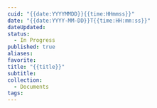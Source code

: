 ```yaml
---
cuid: "{{date:YYYYMMDD}}{{time:HHmmss}}"
date: "{{date:YYYY-MM-DD}}T{{time:HH:mm:ss}}"
dateUpdated: 
status:
  - In Progress
published: true
aliases: 
favorite: 
title: "{{title}}"
subtitle: 
collection:
  - Documents
tags:
---
```


